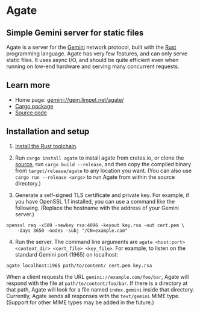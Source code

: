 # Agate

## Simple Gemini server for static files

Agate is a server for the [Gemini] network protocol, built with the [Rust] programming language. Agate has very few features, and can only serve static files. It uses async I/O, and should be quite efficient even when running on low-end hardware and serving many concurrent requests.

## Learn more

* Home page: [gemini://gem.limpet.net/agate/][home]
* [Cargo package][crates.io]
* [Source code][source]

## Installation and setup

1. [Install the Rust toolchain][rustup].

2. Run `cargo install agate` to install agate from crates.io, or clone the [source], run `cargo build --release`, and then copy the compiled binary from `target/release/agate` to any location you want.  (You can also use `cargo run --release <args>` to run Agate from within the source directory.)

3. Generate a self-signed TLS certificate and private key.  For example, if you have OpenSSL 1.1 installed, you can use a command like the following.  (Replace the hostname with the address of your Gemini server.)

```
openssl req -x509 -newkey rsa:4096 -keyout key.rsa -out cert.pem \
    -days 3650 -nodes -subj "/CN=example.com"
```

4. Run the server. The command line arguments are `agate <host:port> <content_dir> <cert_file> <key_file>`.  For example, to listen on the standard Gemini port (1965) on localhost:

```
agate localhost:1965 path/to/content/ cert.pem key.rsa
```

When a client requests the URL `gemini://example.com/foo/bar`, Agate will respond with the file at `path/to/content/foo/bar`.  If there is a directory at that path, Agate will look for a file named `index.gemini` inside that directory.  Currently, Agate sends all responses with the `text/gemini` MIME type.  (Support for other MIME types may be added in the future.)

[Gemini]: https://gemini.circumlunar.space/
[Rust]: https://www.rust-lang.org/
[home]: gemini://gem.limpet.net/agate/
[rustup]: https://www.rust-lang.org/tools/install
[source]: https://github.com/mbrubeck/agate
[crates.io]: https://crates.io/crates/agate
